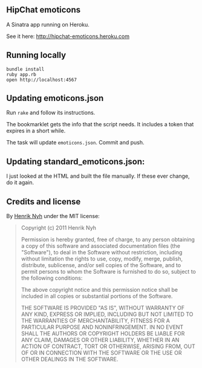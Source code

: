 ## HipChat emoticons

A Sinatra app running on Heroku.

See it here: <http://hipchat-emoticons.heroku.com>


## Running locally

    bundle install
    ruby app.rb
    open http://localhost:4567


## Updating emoticons.json

Run `rake` and follow its instructions.

The bookmarklet gets the info that the script needs. It includes a token that expires in a short while.

The task will update `emoticons.json`. Commit and push.


## Updating standard\_emoticons.json:

I just looked at the HTML and built the file manually.
If these ever change, do it again.


## Credits and license

By [Henrik Nyh](http://henrik.nyh.se/) under the MIT license:

>  Copyright (c) 2011 Henrik Nyh
>
>  Permission is hereby granted, free of charge, to any person obtaining a copy
>  of this software and associated documentation files (the "Software"), to deal
>  in the Software without restriction, including without limitation the rights
>  to use, copy, modify, merge, publish, distribute, sublicense, and/or sell
>  copies of the Software, and to permit persons to whom the Software is
>  furnished to do so, subject to the following conditions:
>
>  The above copyright notice and this permission notice shall be included in
>  all copies or substantial portions of the Software.
>
>  THE SOFTWARE IS PROVIDED "AS IS", WITHOUT WARRANTY OF ANY KIND, EXPRESS OR
>  IMPLIED, INCLUDING BUT NOT LIMITED TO THE WARRANTIES OF MERCHANTABILITY,
>  FITNESS FOR A PARTICULAR PURPOSE AND NONINFRINGEMENT. IN NO EVENT SHALL THE
>  AUTHORS OR COPYRIGHT HOLDERS BE LIABLE FOR ANY CLAIM, DAMAGES OR OTHER
>  LIABILITY, WHETHER IN AN ACTION OF CONTRACT, TORT OR OTHERWISE, ARISING FROM,
>  OUT OF OR IN CONNECTION WITH THE SOFTWARE OR THE USE OR OTHER DEALINGS IN
>  THE SOFTWARE.
